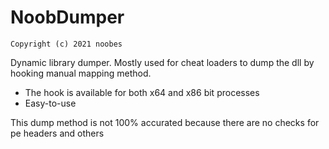 # NoobDumper
``Copyright (c) 2021 noobes``

Dynamic library dumper. Mostly used for cheat loaders to dump the dll by hooking manual mapping method.

+ The hook is available for both x64 and x86 bit processes
+ Easy-to-use

This dump method is not 100% accurated because there are no checks for pe headers and others

